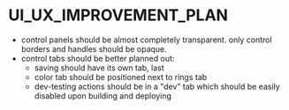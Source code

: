# UI_UX_IMPROVEMENT_PLAN

- control panels should be almost completely transparent. only control borders and handles should be opaque.
- control tabs should be better planned out:
   - saving should have its own tab, last
   - color tab should be positioned next to rings tab
   - dev-testing actions should be in a "dev" tab which should be easily disabled upon building and deploying